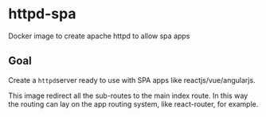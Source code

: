 # httpd-spa
Docker image to create apache httpd to allow spa apps

## Goal
Create a `httpd`server ready to use with SPA apps like reactjs/vue/angularjs.

This image redirect all the sub-routes to the main index route. In this way the routing can lay on the app routing system, like react-router, for example.
